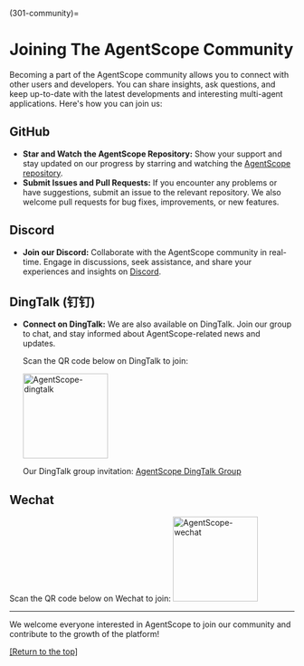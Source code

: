 (301-community)=

# Joining The AgentScope Community

Becoming a part of the AgentScope community allows you to connect with other users and developers. You can share insights, ask questions, and keep up-to-date with the latest developments and interesting multi-agent applications. Here's how you can join us:

## GitHub

- **Star and Watch the AgentScope Repository:** Show your support and stay updated on our progress by starring and watching the [AgentScope repository](https://github.com/alibaba/AgentScope).
- **Submit Issues and Pull Requests:** If you encounter any problems or have suggestions, submit an issue to the relevant repository. We also welcome pull requests for bug fixes, improvements, or new features.

## Discord

- **Join our Discord:** Collaborate with the AgentScope community in real-time. Engage in discussions, seek assistance, and share your experiences and insights on [Discord](https://discord.gg/Fwg5hZ2S).

## DingTalk (钉钉)

- **Connect on DingTalk:** We are also available on DingTalk. Join our group to chat, and stay informed about AgentScope-related news and updates.

  Scan the QR code below on DingTalk to join:

  <img width="150" src="https://img.alicdn.com/imgextra/i2/O1CN01tuJ5971OmAqNg9cOw_!!6000000001747-0-tps-444-460.jpg" alt="AgentScope-dingtalk">

  Our DingTalk group invitation: [AgentScope DingTalk Group](https://qr.dingtalk.com/action/joingroup?code=v1,k1,20IUyRX5XZQ2vWjKDsjvI9dhcXjGZi3bq1pFfDZINCM=&_dt_no_comment=1&origin=11)

## Wechat

Scan the QR code below on Wechat to join:  <img width="150" src="https://img.alicdn.com/imgextra/i3/O1CN01UyfWfx1CYBM3WqlBy_!!6000000000092-2-tps-400-400.png" alt="AgentScope-wechat">

---

We welcome everyone interested in AgentScope to join our community and contribute to the growth of the platform!

[[Return to the top]](#joining-the-agentscope-community)
